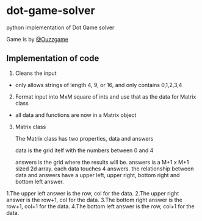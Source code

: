 # dot-game-solver
python implementation of Dot Game solver

Game is by [@Ouzzgame](https://twitter.com/OuzzGame)


## Implementation of code
1. Cleans the input
* only allows strings of length 4, 9, or 16, and only contains 0,1,2,3,4
2. Format input into MxM square of ints and use that as the data for Matrix class
* all data and functions are now in a Matrix object
3. Matrix class
   
   The Matrix class has two properties, data and answers
   
   data is the grid itelf with the numbers between 0 and 4
   
   answers is the grid where the results will be. answers is a M+1 x M+1 sized 2d array. each data touches 4 answers. the relationship between data and answers have a upper left, upper right, bottom right and bottom left answer. 

1.The upper left answer is the row, col for the data. 
2.The upper right answer is the row+1, col for the data.
3.The bottom right answer is the row+1, col+1 for the data. 
4.The bottom left answer is the row, col+1 for the data.
